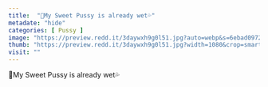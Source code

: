 ```yaml
---
title:  "💋My Sweet Pussy is already wet💦"
metadate: "hide"
categories: [ Pussy ]
image: "https://preview.redd.it/3daywxh9g0l51.jpg?auto=webp&s=6ebad097272d56c3cdb0fa290e9403b64d55ac28"
thumb: "https://preview.redd.it/3daywxh9g0l51.jpg?width=1080&crop=smart&auto=webp&s=8add07a9d7673684a0e9c3876113c07e606a964b"
visit: ""
---
```

💋My Sweet Pussy is already wet💦
